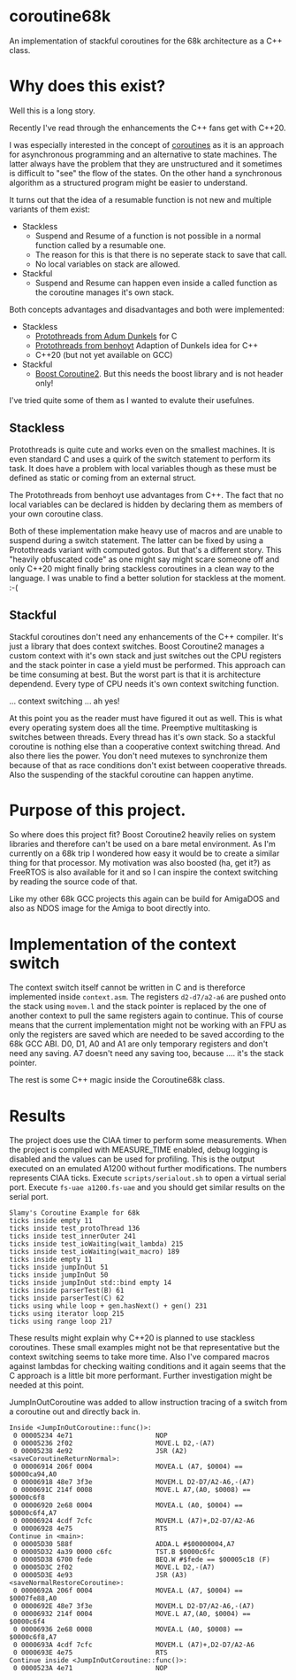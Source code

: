 # coroutine68k
An implementation of stackful coroutines for the 68k architecture as a C++ class.

# Why does this exist?
Well this is a long story.

Recently I've read through the enhancements the C++ fans get with C++20.

I was especially interested in the concept of [coroutines](https://en.cppreference.com/w/cpp/language/coroutines) as it is an approach for asynchronous programming and an alternative to state machines.
The latter always have the problem that they are unstructured and it sometimes is difficult to "see" the flow of the states.
On the other hand a synchronous algorithm as a structured program might be easier to understand.

It turns out that the idea of a resumable function is not new and multiple variants of them exist:

* Stackless
    * Suspend and Resume of a function is not possible in a normal function called by a resumable one.
    * The reason for this is that there is no seperate stack to save that call.
    * No local variables on stack are allowed.
* Stackful
    * Suspend and Resume can happen even inside a called function as the coroutine manages it's own stack.

Both concepts advantages and disadvantages and both were implemented:

* Stackless
    * [Protothreads from Adum Dunkels](http://dunkels.com/adam/pt/) for C
    * [Protothreads from benhoyt](https://github.com/benhoyt/protothreads-cpp) Adaption of Dunkels idea for C++
    * C++20 (but not yet available on GCC)
* Stackful
    * [Boost Coroutine2](https://www.boost.org/doc/libs/1_71_0/libs/coroutine2/doc/html/index.html). But this needs the boost library and is not header only!

I've tried quite some of them as I wanted to evalute their usefulnes.

## Stackless

Protothreads is quite cute and works even on the smallest machines. It is even standard C and uses a quirk of the switch statement to perform its task. It does have a problem with local variables though as these must be defined as static or coming from an external struct.

The Protothreads from benhoyt use advantages from C++. The fact that no local variables can be declared is hidden by declaring them as members of your own coroutine class.

Both of these implementation make heavy use of macros and are unable to suspend during a switch statement.
The latter can be fixed by using a Protothreads variant with computed gotos. But that's a different story.
This "heavily obfuscated code" as one might say might scare someone off and only C++20 might finally bring stackless coroutines in a clean way to the language.
I was unable to find a better solution for stackless at the moment. :-(


## Stackful

Stackful coroutines don't need any enhancements of the C++ compiler. It's just a library that does context switches.
Boost Coroutine2 manages a custom context with it's own stack and just switches out the CPU registers and the stack pointer in case a yield must be performed.
This approach can be time consuming at best. But the worst part is that it is architecture dependend. Every type of CPU needs it's own context switching function.

... context switching ... ah yes!

At this point you as the reader must have figured it out as well. This is what every operating system does all the time.
Preemptive multitasking is switches between threads. Every thread has it's own stack.
So a stackful coroutine is nothing else than a cooperative context switching thread. And also there lies the power. You don't need mutexes to synchronize them because of that as race conditions don't exist between cooperative threads.
Also the suspending of the stackful coroutine can happen anytime.

# Purpose of this project.

So where does this project fit?
Boost Coroutine2 heavily relies on system libraries and therefore can't be used on a bare metal environment.
As I'm currently on a 68k trip I wondered how easy it would be to create a similar thing for that processor.
My motivation was also boosted (ha, get it?) as FreeRTOS is also available for it and so I can inspire the context switching by reading the source code of that.

Like my other 68k GCC projects this again can be build for AmigaDOS and also as NDOS image for the Amiga to boot directly into.

# Implementation of the context switch

The context switch itself cannot be written in C and is thereforce implemented inside `context.asm`. The registers `d2-d7/a2-a6` are pushed onto the stack using `movem.l` and the stack pointer is replaced by the one of another context to pull the same registers again to continue.
This of course means that the current implementation might not be working with an FPU as only the registers are saved which are needed to be saved according to the 68k GCC ABI. D0, D1, A0 and A1 are only temporary registers and don't need any saving. A7 doesn't need any saving too, because .... it's the stack pointer.

The rest is some C++ magic inside the Coroutine68k class.

# Results

The project does use the CIAA timer to perform some measurements.
When the project is compiled with MEASURE_TIME enabled, debug logging is disabled and the values can be used for profiling.
This is the output executed on an emulated A1200 without further modifications. The numbers represents CIAA ticks.
Execute `scripts/serialout.sh` to open a virtual serial port.
Execute `fs-uae a1200.fs-uae` and you should get similar results on the serial port.

	Slamy's Coroutine Example for 68k
	ticks inside empty 11
	ticks inside test_protoThread 136
	ticks inside test_innerOuter 241
	ticks inside test_ioWaiting(wait_lambda) 215
	ticks inside test_ioWaiting(wait_macro) 189
	ticks inside empty 11
	ticks inside jumpInOut 51
	ticks inside jumpInOut 50
	ticks inside jumpInOut std::bind empty 14
	ticks inside parserTest(B) 61
	ticks inside parserTest(C) 62
	ticks using while loop + gen.hasNext() + gen() 231
	ticks using iterator loop 215
	ticks using range loop 217



These results might explain why C++20 is planned to use stackless coroutines.
These small examples might not be that representative but the context switching seems to take more time.
Also I've compared macros against lambdas for checking waiting conditions and it again seems that the C approach is a little bit more performant.
Further investigation might be needed at this point.

JumpInOutCoroutine was added to allow instruction tracing of a switch from a coroutine out and directly back in.

	Inside <JumpInOutCoroutine::func()>:
	 0 00005234 4e71                     NOP 
	 0 00005236 2f02                     MOVE.L D2,-(A7)
	 0 00005238 4e92                     JSR (A2)
	<saveCoroutineReturnNormal>:
	 0 00006914 206f 0004                MOVEA.L (A7, $0004) == $0000ca94,A0
	 0 00006918 48e7 3f3e                MOVEM.L D2-D7/A2-A6,-(A7)
	 0 0000691C 214f 0008                MOVE.L A7,(A0, $0008) == $0000c6f8
	 0 00006920 2e68 0004                MOVEA.L (A0, $0004) == $0000c6f4,A7
	 0 00006924 4cdf 7cfc                MOVEM.L (A7)+,D2-D7/A2-A6
	 0 00006928 4e75                     RTS
	Continue in <main>:
	 0 00005D30 588f                     ADDA.L #$00000004,A7
	 0 00005D32 4a39 0000 c6fc           TST.B $0000c6fc
	 0 00005D38 6700 fede                BEQ.W #$fede == $00005c18 (F)
	 0 00005D3C 2f02                     MOVE.L D2,-(A7)
	 0 00005D3E 4e93                     JSR (A3)
	<saveNormalRestoreCoroutine>:
	 0 0000692A 206f 0004                MOVEA.L (A7, $0004) == $0007fe88,A0
	 0 0000692E 48e7 3f3e                MOVEM.L D2-D7/A2-A6,-(A7)
	 0 00006932 214f 0004                MOVE.L A7,(A0, $0004) == $0000c6f4
	 0 00006936 2e68 0008                MOVEA.L (A0, $0008) == $0000c6f8,A7
	 0 0000693A 4cdf 7cfc                MOVEM.L (A7)+,D2-D7/A2-A6
	 0 0000693E 4e75                     RTS
	Continue inside <JumpInOutCoroutine::func()>:
	 0 0000523A 4e71                     NOP 
 